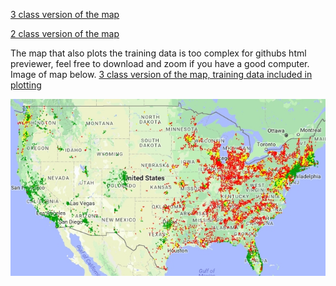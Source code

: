[3 class version of the map](http://htmlpreview.github.io/?https://github.com/gurkpet/Solar-Panel-Market-Modeling/blob/master/3classmarketprediction.html)

[2 class version of the map](http://htmlpreview.github.io/?https://github.com/gurkpet/Solar-Panel-Market-Modeling/blob/master/2classmarketprediction.html)

The map that also plots the training data is too complex for githubs html previewer, feel free to download and zoom if you have a good computer.  Image of map below.
[3 class version of the map, training data included in plotting](https://github.com/gurkpet/Solar-Panel-Market-Modeling/blob/master/3classmarketpredictionwithtrain.html) 


![Alt text](Model_with_training_data.jpg?raw=true "Optional Title")
